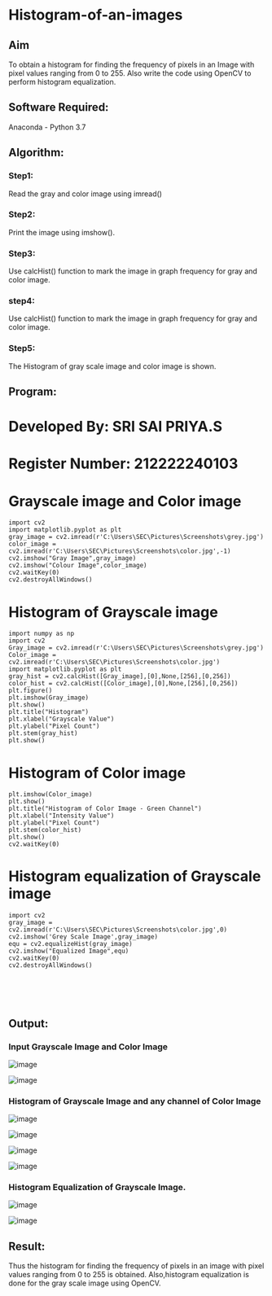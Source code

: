 # Histogram-of-an-images
## Aim
To obtain a histogram for finding the frequency of pixels in an Image with pixel values ranging from 0 to 255. Also write the code using OpenCV to perform histogram equalization.

## Software Required:
Anaconda - Python 3.7

## Algorithm:
### Step1:
Read the gray and color image using imread()

### Step2:
Print the image using imshow().

### Step3:
Use calcHist() function to mark the image in graph frequency for gray and color image.

### step4:
Use calcHist() function to mark the image in graph frequency for gray and color image.

### Step5:
The Histogram of gray scale image and color image is shown.


## Program:

#  Developed By: SRI SAI PRIYA.S
# Register Number: 212222240103

# Grayscale image and Color image
```
import cv2
import matplotlib.pyplot as plt
gray_image = cv2.imread(r'C:\Users\SEC\Pictures\Screenshots\grey.jpg')
color_image = cv2.imread(r'C:\Users\SEC\Pictures\Screenshots\color.jpg',-1)
cv2.imshow("Gray Image",gray_image)
cv2.imshow("Colour Image",color_image)
cv2.waitKey(0)
cv2.destroyAllWindows()
```
# Histogram of Grayscale image
```
import numpy as np
import cv2
Gray_image = cv2.imread(r'C:\Users\SEC\Pictures\Screenshots\grey.jpg')
Color_image = cv2.imread(r'C:\Users\SEC\Pictures\Screenshots\color.jpg')
import matplotlib.pyplot as plt
gray_hist = cv2.calcHist([Gray_image],[0],None,[256],[0,256])
color_hist = cv2.calcHist([Color_image],[0],None,[256],[0,256])
plt.figure()
plt.imshow(Gray_image)
plt.show()
plt.title("Histogram")
plt.xlabel("Grayscale Value")
plt.ylabel("Pixel Count")
plt.stem(gray_hist)
plt.show()
```
# Histogram of Color image
```
plt.imshow(Color_image)
plt.show()
plt.title("Histogram of Color Image - Green Channel")
plt.xlabel("Intensity Value")
plt.ylabel("Pixel Count")
plt.stem(color_hist)
plt.show()
cv2.waitKey(0)
```
# Histogram equalization of Grayscale image
```
import cv2
gray_image = cv2.imread(r'C:\Users\SEC\Pictures\Screenshots\color.jpg',0)
cv2.imshow('Grey Scale Image',gray_image)
equ = cv2.equalizeHist(gray_image)
cv2.imshow("Equalized Image",equ)
cv2.waitKey(0)
cv2.destroyAllWindows()
```

<br>
<br>
<Br>



## Output:
### Input Grayscale Image and Color Image

![image](https://github.com/SriSaiPriyaSenthilvel/Histogram-of-an-images/assets/119475702/33bf6b3c-eb88-4c1b-85c9-a4059f21e3aa)

![image](https://github.com/SriSaiPriyaSenthilvel/Histogram-of-an-images/assets/119475702/f1651535-6bf1-422b-b47c-ed1c12891a49)



### Histogram of Grayscale Image and any channel of Color Image

![image](https://github.com/SriSaiPriyaSenthilvel/Histogram-of-an-images/assets/119475702/732a184d-4251-42cd-a561-1ed66b4c1aac)

![image](https://github.com/SriSaiPriyaSenthilvel/Histogram-of-an-images/assets/119475702/0916e455-ea20-472c-bedd-9209dc5fbe92)

![image](https://github.com/SriSaiPriyaSenthilvel/Histogram-of-an-images/assets/119475702/83540243-c2be-40af-bdff-db867f636cf4)

![image](https://github.com/SriSaiPriyaSenthilvel/Histogram-of-an-images/assets/119475702/ffda9763-4d24-4f7c-9b2f-19d2a1a57be8)

### Histogram Equalization of Grayscale Image.

![image](https://github.com/SriSaiPriyaSenthilvel/Histogram-of-an-images/assets/119475702/28510cd2-c356-4f69-81eb-1f320a267e22)

![image](https://github.com/SriSaiPriyaSenthilvel/Histogram-of-an-images/assets/119475702/92c52785-4aad-434c-8df8-c831437996bc)

## Result: 
Thus the histogram for finding the frequency of pixels in an image with pixel values ranging from 0 to 255 is obtained. Also,histogram equalization is done for the gray scale image using OpenCV.

